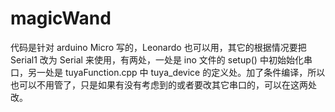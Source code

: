 # magicWand

代码是针对 arduino Micro 写的，Leonardo 也可以用，其它的根据情况要把 Serial1 改为 Serial 来使用，有两处，一处是 ino 文件的 setup() 中初始始化串口，另一处是 tuyaFunction.cpp 中 tuya_device 的定义处。加了条件编译，所以也可以不用管了，只是如果有没有考虑到的或者要改其它串口的，可以在这两处改。